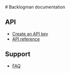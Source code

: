 # Backlogman documentation

## API

* [Create an API key](api-create-api-key)
* [API reference](api)

## Support

* [FAQ](FAQ)
